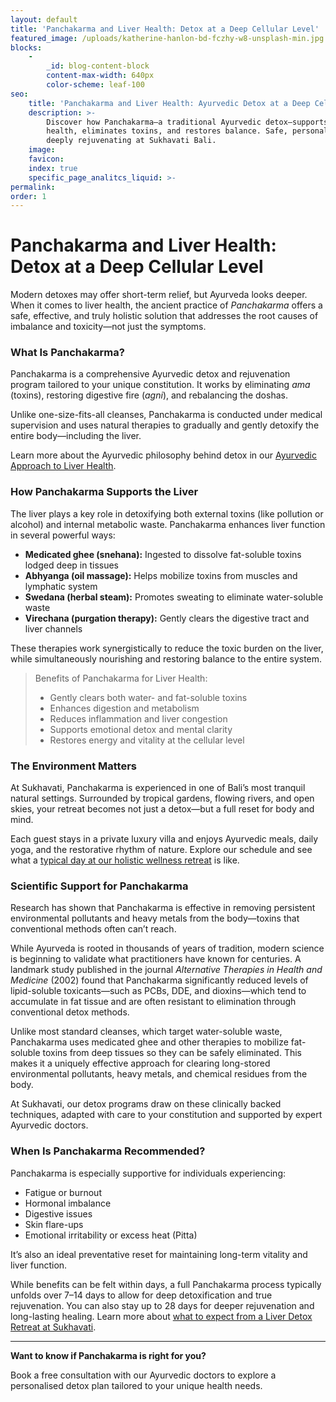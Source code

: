 ```yaml
---
layout: default
title: 'Panchakarma and Liver Health: Detox at a Deep Cellular Level'
featured_image: /uploads/katherine-hanlon-bd-fczhy-w8-unsplash-min.jpg
blocks:
    -
        _id: blog-content-block
        content-max-width: 640px
        color-scheme: leaf-100
seo:
    title: 'Panchakarma and Liver Health: Ayurvedic Detox at a Deep Cellular Level'
    description: >-
        Discover how Panchakarma—a traditional Ayurvedic detox—supports liver
        health, eliminates toxins, and restores balance. Safe, personalised, and
        deeply rejuvenating at Sukhavati Bali.
    image:
    favicon:
    index: true
    specific_page_analitcs_liquid: >-
permalink:
order: 1
---
```

# Panchakarma and Liver Health: Detox at a Deep Cellular Level

Modern detoxes may offer short-term relief, but Ayurveda looks deeper. When it comes to liver health, the ancient practice of *Panchakarma* offers a safe, effective, and truly holistic solution that addresses the root causes of imbalance and toxicity—not just the symptoms.

### What Is Panchakarma?

Panchakarma is a comprehensive Ayurvedic detox and rejuvenation program tailored to your unique constitution. It works by eliminating *ama* (toxins), restoring digestive fire (*agni*), and rebalancing the doshas.

Unlike one-size-fits-all cleanses, Panchakarma is conducted under medical supervision and uses natural therapies to gradually and gently detoxify the entire body—including the liver.

Learn more about the Ayurvedic philosophy behind detox in our [Ayurvedic Approach to Liver Health](/ayurvedic-approach-to-liver-health-a-natural-path-to-detox-and-balance).

### How Panchakarma Supports the Liver

The liver plays a key role in detoxifying both external toxins (like pollution or alcohol) and internal metabolic waste. Panchakarma enhances liver function in several powerful ways:

* **Medicated ghee (snehana):** Ingested to dissolve fat-soluble toxins lodged deep in tissues
* **Abhyanga (oil massage):** Helps mobilize toxins from muscles and lymphatic system
* **Swedana (herbal steam):** Promotes sweating to eliminate water-soluble waste
* **Virechana (purgation therapy):** Gently clears the digestive tract and liver channels

These therapies work synergistically to reduce the toxic burden on the liver, while simultaneously nourishing and restoring balance to the entire system.

> Benefits of Panchakarma for Liver Health:
>
> * Gently clears both water- and fat-soluble toxins
> * Enhances digestion and metabolism
> * Reduces inflammation and liver congestion
> * Supports emotional detox and mental clarity
> * Restores energy and vitality at the cellular level

### The Environment Matters

At Sukhavati, Panchakarma is experienced in one of Bali’s most tranquil natural settings. Surrounded by tropical gardens, flowing rivers, and open skies, your retreat becomes not just a detox—but a full reset for body and mind.

Each guest stays in a private luxury villa and enjoys Ayurvedic meals, daily yoga, and the restorative rhythm of nature. Explore our schedule and see what a [typical day at our holistic wellness retreat](/your-retreat-experience.html) is like.

### Scientific Support for Panchakarma

Research has shown that Panchakarma is effective in removing persistent environmental pollutants and heavy metals from the body—toxins that conventional methods often can’t reach.

While Ayurveda is rooted in thousands of years of tradition, modern science is beginning to validate what practitioners have known for centuries. A landmark study published in the journal *Alternative Therapies in Health and Medicine* (2002) found that Panchakarma significantly reduced levels of lipid-soluble toxicants—such as PCBs, DDE, and dioxins—which tend to accumulate in fat tissue and are often resistant to elimination through conventional detox methods.

Unlike most standard cleanses, which target water-soluble waste, Panchakarma uses medicated ghee and other therapies to mobilize fat-soluble toxins from deep tissues so they can be safely eliminated. This makes it a uniquely effective approach for clearing long-stored environmental pollutants, heavy metals, and chemical residues from the body.

At Sukhavati, our detox programs draw on these clinically backed techniques, adapted with care to your constitution and supported by expert Ayurvedic doctors.

### When Is Panchakarma Recommended?

Panchakarma is especially supportive for individuals experiencing:

* Fatigue or burnout
* Hormonal imbalance
* Digestive issues
* Skin flare-ups
* Emotional irritability or excess heat (Pitta)

It’s also an ideal preventative reset for maintaining long-term vitality and liver function.

While benefits can be felt within days, a full Panchakarma process typically unfolds over 7–14 days to allow for deep detoxification and true rejuvenation. You can also stay up to 28 days for deeper rejuvenation and long-lasting healing. Learn more about [what to expect from a Liver Detox Retreat at Sukhavati](/what-to-expect-from-a-liver-detox-retreat-at-sukhavati).

---

**Want to know if Panchakarma is right for you?**

Book a free consultation with our Ayurvedic doctors to explore a personalised detox plan tailored to your unique health needs.